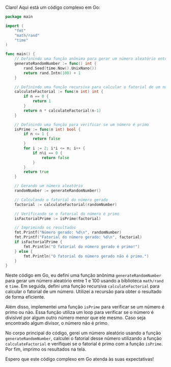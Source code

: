 Claro! Aqui está um código complexo em Go:

```go
package main

import (
	"fmt"
	"math/rand"
	"time"
)

func main() {
	// Definindo uma função anônima para gerar um número aleatório entre 1 e 100
	generateRandomNumber := func() int {
		rand.Seed(time.Now().UnixNano())
		return rand.Intn(100) + 1
	}

	// Definindo uma função recursiva para calcular o fatorial de um número
	calculateFactorial := func(n int) int {
		if n == 0 {
			return 1
		}
		return n * calculateFactorial(n-1)
	}

	// Definindo uma função para verificar se um número é primo
	isPrime := func(n int) bool {
		if n <= 1 {
			return false
		}
		for i := 2; i*i <= n; i++ {
			if n%i == 0 {
				return false
			}
		}
		return true
	}

	// Gerando um número aleatório
	randomNumber := generateRandomNumber()

	// Calculando o fatorial do número gerado
	factorial := calculateFactorial(randomNumber)

	// Verificando se o fatorial do número é primo
	isFactorialPrime := isPrime(factorial)

	// Imprimindo os resultados
	fmt.Printf("Número gerado: %d\n", randomNumber)
	fmt.Printf("Fatorial do número gerado: %d\n", factorial)
	if isFactorialPrime {
		fmt.Println("O fatorial do número gerado é primo!")
	} else {
		fmt.Println("O fatorial do número gerado não é primo.")
	}
}
```

Neste código em Go, eu defini uma função anônima `generateRandomNumber` para gerar um número aleatório entre 1 e 100 usando a biblioteca `math/rand` e `time`. Em seguida, defini uma função recursiva `calculateFactorial` para calcular o fatorial de um número. Utilizei a recursão para obter o resultado de forma eficiente.

Além disso, implementei uma função `isPrime` para verificar se um número é primo ou não. Essa função utiliza um loop para verificar se o número é divisível por algum outro número menor que ele mesmo. Caso seja encontrado algum divisor, o número não é primo.

No corpo principal do código, gerei um número aleatório usando a função `generateRandomNumber`, calculei o fatorial desse número utilizando a função `calculateFactorial` e verifiquei se o fatorial é primo com a função `isPrime`. Por fim, imprimo os resultados na tela.

Espero que este código complexo em Go atenda às suas expectativas!